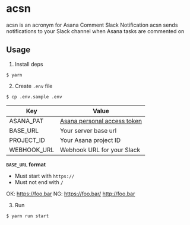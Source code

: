 # acsn

acsn is an acronym for Asana Comment Slack Notification
acsn sends notifications to your Slack channel when Asana tasks are commented on

## Usage

1. Install deps

```
$ yarn 
```

2. Create `.env` file

```
$ cp .env.sample .env
```

|Key|Value|
|-|-|
|ASANA_PAT|[Asana personal access token](https://developers.asana.com/docs/personal-access-token)|
|BASE_URL|Your server base url|
|PROJECT_ID|Your Asana project ID|
|WEBHOOK_URL|Webhook URL for your Slack|

**`BASE_URL` format**

- Must start with `https://`
- Must not end with `/`

OK: https://foo.bar
NG: https://foo.bar/ http://foo.bar

3. Run

```
$ yarn run start
```
